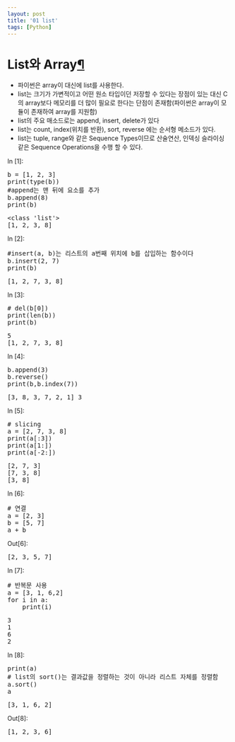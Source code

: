 ```yaml
---
layout: post
title: '01 list'
tags: [Python]
---
```


<div class="cell border-box-sizing text_cell rendered">
<div class="prompt input_prompt">
</div>
<div class="inner_cell">
<div class="text_cell_render border-box-sizing rendered_html">
<h1 id="List&#50752;-Array">List&#50752; Array<a class="anchor-link" href="#List&#50752;-Array">&#182;</a></h1><ul>
<li>파이썬은 array이 대신에 list를 사용한다.</li>
<li>list는 크기가 가변적이고 어떤 원소 타입이던 저장할 수 있다는 장점이 있는 대신 C의 array보다 메모리를 더 많이 필요로 한다는 단점이 존재함(파이썬은 array이 모듈이 존재하여 array를 지원함)</li>
<li>list의 주요 매소드로는 append, insert, delete가 있다</li>
<li>list는 count, index(위치를 반환),  sort, reverse 에는 순서형 메소드가 있다. </li>
<li>list는 tuple, range와 같은 Sequence Types이므로  산술연산, 인덱싱 슬라이싱 같은 Sequence Operations을 수행 할 수 있다.</li>
</ul>

</div>
</div>
</div>
<div class="cell border-box-sizing code_cell rendered">
<div class="input">
<div class="prompt input_prompt">In&nbsp;[1]:</div>
<div class="inner_cell">
    <div class="input_area">
<div class=" highlight hl-ipython3"><pre><span></span><span class="n">b</span> <span class="o">=</span> <span class="p">[</span><span class="mi">1</span><span class="p">,</span> <span class="mi">2</span><span class="p">,</span> <span class="mi">3</span><span class="p">]</span>
<span class="nb">print</span><span class="p">(</span><span class="nb">type</span><span class="p">(</span><span class="n">b</span><span class="p">))</span>
<span class="c1">#append는 맨 뒤에 요소를 추가</span>
<span class="n">b</span><span class="o">.</span><span class="n">append</span><span class="p">(</span><span class="mi">8</span><span class="p">)</span>
<span class="nb">print</span><span class="p">(</span><span class="n">b</span><span class="p">)</span>
</pre></div>

</div>
</div>
</div>

<div class="output_wrapper">
<div class="output">


<div class="output_area">
<div class="prompt"></div>

<div class="output_subarea output_stream output_stdout output_text">
<pre>&lt;class &#39;list&#39;&gt;
[1, 2, 3, 8]
</pre>
</div>
</div>

</div>
</div>

</div>
<div class="cell border-box-sizing code_cell rendered">
<div class="input">
<div class="prompt input_prompt">In&nbsp;[2]:</div>
<div class="inner_cell">
    <div class="input_area">
<div class=" highlight hl-ipython3"><pre><span></span><span class="c1">#insert(a, b)는 리스트의 a번째 위치에 b를 삽입하는 함수이다</span>
<span class="n">b</span><span class="o">.</span><span class="n">insert</span><span class="p">(</span><span class="mi">2</span><span class="p">,</span> <span class="mi">7</span><span class="p">)</span>
<span class="nb">print</span><span class="p">(</span><span class="n">b</span><span class="p">)</span>
</pre></div>

</div>
</div>
</div>

<div class="output_wrapper">
<div class="output">


<div class="output_area">
<div class="prompt"></div>

<div class="output_subarea output_stream output_stdout output_text">
<pre>[1, 2, 7, 3, 8]
</pre>
</div>
</div>

</div>
</div>

</div>
<div class="cell border-box-sizing code_cell rendered">
<div class="input">
<div class="prompt input_prompt">In&nbsp;[3]:</div>
<div class="inner_cell">
    <div class="input_area">
<div class=" highlight hl-ipython3"><pre><span></span><span class="c1"># del(b[0])</span>
<span class="nb">print</span><span class="p">(</span><span class="nb">len</span><span class="p">(</span><span class="n">b</span><span class="p">))</span>
<span class="nb">print</span><span class="p">(</span><span class="n">b</span><span class="p">)</span>
</pre></div>

</div>
</div>
</div>

<div class="output_wrapper">
<div class="output">


<div class="output_area">
<div class="prompt"></div>

<div class="output_subarea output_stream output_stdout output_text">
<pre>5
[1, 2, 7, 3, 8]
</pre>
</div>
</div>

</div>
</div>

</div>
<div class="cell border-box-sizing code_cell rendered">
<div class="input">
<div class="prompt input_prompt">In&nbsp;[4]:</div>
<div class="inner_cell">
    <div class="input_area">
<div class=" highlight hl-ipython3"><pre><span></span><span class="n">b</span><span class="o">.</span><span class="n">append</span><span class="p">(</span><span class="mi">3</span><span class="p">)</span>
<span class="n">b</span><span class="o">.</span><span class="n">reverse</span><span class="p">()</span>
<span class="nb">print</span><span class="p">(</span><span class="n">b</span><span class="p">,</span><span class="n">b</span><span class="o">.</span><span class="n">index</span><span class="p">(</span><span class="mi">7</span><span class="p">))</span>
</pre></div>

</div>
</div>
</div>

<div class="output_wrapper">
<div class="output">


<div class="output_area">
<div class="prompt"></div>

<div class="output_subarea output_stream output_stdout output_text">
<pre>[3, 8, 3, 7, 2, 1] 3
</pre>
</div>
</div>

</div>
</div>

</div>
<div class="cell border-box-sizing code_cell rendered">
<div class="input">
<div class="prompt input_prompt">In&nbsp;[5]:</div>
<div class="inner_cell">
    <div class="input_area">
<div class=" highlight hl-ipython3"><pre><span></span><span class="c1"># slicing</span>
<span class="n">a</span> <span class="o">=</span> <span class="p">[</span><span class="mi">2</span><span class="p">,</span> <span class="mi">7</span><span class="p">,</span> <span class="mi">3</span><span class="p">,</span> <span class="mi">8</span><span class="p">]</span>
<span class="nb">print</span><span class="p">(</span><span class="n">a</span><span class="p">[:</span><span class="mi">3</span><span class="p">])</span>
<span class="nb">print</span><span class="p">(</span><span class="n">a</span><span class="p">[</span><span class="mi">1</span><span class="p">:])</span>
<span class="nb">print</span><span class="p">(</span><span class="n">a</span><span class="p">[</span><span class="o">-</span><span class="mi">2</span><span class="p">:])</span>
</pre></div>

</div>
</div>
</div>

<div class="output_wrapper">
<div class="output">


<div class="output_area">
<div class="prompt"></div>

<div class="output_subarea output_stream output_stdout output_text">
<pre>[2, 7, 3]
[7, 3, 8]
[3, 8]
</pre>
</div>
</div>

</div>
</div>

</div>
<div class="cell border-box-sizing code_cell rendered">
<div class="input">
<div class="prompt input_prompt">In&nbsp;[6]:</div>
<div class="inner_cell">
    <div class="input_area">
<div class=" highlight hl-ipython3"><pre><span></span><span class="c1"># 연결 </span>
<span class="n">a</span> <span class="o">=</span> <span class="p">[</span><span class="mi">2</span><span class="p">,</span> <span class="mi">3</span><span class="p">]</span>
<span class="n">b</span> <span class="o">=</span> <span class="p">[</span><span class="mi">5</span><span class="p">,</span> <span class="mi">7</span><span class="p">]</span>
<span class="n">a</span> <span class="o">+</span> <span class="n">b</span>
</pre></div>

</div>
</div>
</div>

<div class="output_wrapper">
<div class="output">


<div class="output_area">
<div class="prompt output_prompt">Out[6]:</div>



<div class="output_text output_subarea output_execute_result">
<pre>[2, 3, 5, 7]</pre>
</div>

</div>

</div>
</div>

</div>
<div class="cell border-box-sizing code_cell rendered">
<div class="input">
<div class="prompt input_prompt">In&nbsp;[7]:</div>
<div class="inner_cell">
    <div class="input_area">
<div class=" highlight hl-ipython3"><pre><span></span><span class="c1"># 반복문 사용</span>
<span class="n">a</span> <span class="o">=</span> <span class="p">[</span><span class="mi">3</span><span class="p">,</span> <span class="mi">1</span><span class="p">,</span> <span class="mi">6</span><span class="p">,</span><span class="mi">2</span><span class="p">]</span>
<span class="k">for</span> <span class="n">i</span> <span class="ow">in</span> <span class="n">a</span><span class="p">:</span>
    <span class="nb">print</span><span class="p">(</span><span class="n">i</span><span class="p">)</span>
</pre></div>

</div>
</div>
</div>

<div class="output_wrapper">
<div class="output">


<div class="output_area">
<div class="prompt"></div>

<div class="output_subarea output_stream output_stdout output_text">
<pre>3
1
6
2
</pre>
</div>
</div>

</div>
</div>

</div>
<div class="cell border-box-sizing code_cell rendered">
<div class="input">
<div class="prompt input_prompt">In&nbsp;[8]:</div>
<div class="inner_cell">
    <div class="input_area">
<div class=" highlight hl-ipython3"><pre><span></span><span class="nb">print</span><span class="p">(</span><span class="n">a</span><span class="p">)</span>
<span class="c1"># list의 sort()는 결과값을 정렬하는 것이 아니라 리스트 자체를 정렬함</span>
<span class="n">a</span><span class="o">.</span><span class="n">sort</span><span class="p">()</span>
<span class="n">a</span>
</pre></div>

</div>
</div>
</div>

<div class="output_wrapper">
<div class="output">


<div class="output_area">
<div class="prompt"></div>

<div class="output_subarea output_stream output_stdout output_text">
<pre>[3, 1, 6, 2]
</pre>
</div>
</div>

<div class="output_area">
<div class="prompt output_prompt">Out[8]:</div>



<div class="output_text output_subarea output_execute_result">
<pre>[1, 2, 3, 6]</pre>
</div>

</div>

</div>
</div>

</div>
 

